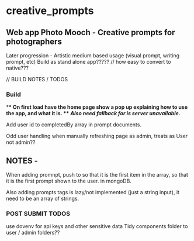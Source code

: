 # creative_prompts

## Web app Photo Mooch - Creative prompts for photographers

Later progression - Artistic medium based usage (visual prompt, writing prompt, etc)
Build as stand alone app????? // how easy to convert to native???

// BUILD NOTES / TODOS

### Build

\***\* On first load have the home page show a pop up explaining how to use the app, and what it is. \*\***
**_Also need fallback for is server unavailable._**

Add user id to completedBy array in prompt documents.

Odd user handling when manually refreshing page as admin, treats as User not admin??

## NOTES -

When adding promnpt, push to so that it is the first item in the array, so that it is the first prompt shown to the user. in mongoDB.

Also adding prompts tags is lazy/not implemented (just a string input), it need to be an array of strings.

### POST SUBMIT TODOS

use dovenv for api keys and other sensitive data
Tidy components folder to user / admin folders??
